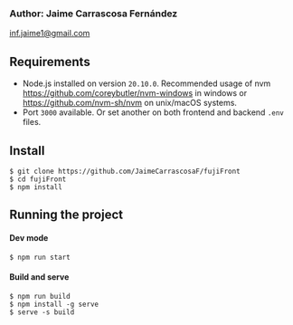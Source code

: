 ### Author: Jaime Carrascosa Fernández

<inf.jaime1@gmail.com>

## Requirements

- Node.js installed on version `20.10.0`. Recommended usage of nvm <https://github.com/coreybutler/nvm-windows> in windows or <https://github.com/nvm-sh/nvm> on unix/macOS systems.
- Port `3000` available. Or set another on both frontend and backend `.env` files.

## Install

    $ git clone https://github.com/JaimeCarrascosaF/fujiFront
    $ cd fujiFront
    $ npm install

## Running the project

#### Dev mode

    $ npm run start

#### Build and serve

    $ npm run build
    $ npm install -g serve
    $ serve -s build
